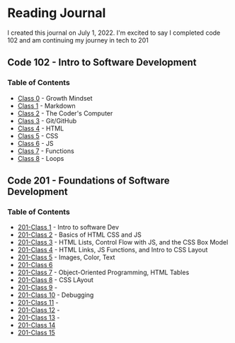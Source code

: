 # Reading Journal
I created this journal on July 1, 2022. I'm excited to say I completed code 102 and am continuing my journey in tech to 201

## Code 102 - Intro to Software Development
### Table of Contents

- [Class 0](https://maefae.github.io/reading-notes/class5) - Growth Mindset
- [Class 1](https://maefae.github.io/reading-notes/class1) - Markdown
- [Class 2](https://maefae.github.io/reading-notes/class2) - The Coder's Computer
- [Class 3](https://maefae.github.io/reading-notes/class3) - Git/GitHub
- [Class 4](https://maefae.github.io/reading-notes/class4) - HTML
- [Class 5](https://maefae.github.io/reading-notes/class5) - CSS
- [Class 6](https://maefae.github.io/reading-notes/class6) - JS
- [Class 7](https://maefae.github.io/reading-notes/class7) - Functions
- [Class 8](https://maefae.github.io/reading-notes/class8) - Loops

## Code 201 - Foundations of Software Development
### Table of Contents
- [201-Class 1](https://maefae.github.io/reading-notes/class-01) - Intro to software Dev
- [201-Class 2](https://maefae.github.io/reading-notes/class-02) - Basics of HTML CSS and JS
- [201-Class 3](https://maefae.github.io/reading-notes/class-03) - HTML Lists, Control Flow with JS, and the CSS Box Model
- [201-Class 4](https://maefae.github.io/reading-notes/class-04) - HTML Links, JS Functions, and Intro to CSS Layout
- [201-Class 5](https://maefae.github.io/reading-notes/class-05) - Images, Color, Text
- [201-Class 6](https://maefae.github.io/reading-notes/class-06)
- [201-Class 7](https://maefae.github.io/reading-notes/class-07) - Object-Oriented Programming, HTML Tables
- [201-Class 8](https://maefae.github.io/reading-notes/class-08) - CSS LAyout
- [201-Class 9](https://maefae.github.io/reading-notes/class-09) - 
- [201-Class 10](https://maefae.github.io/reading-notes/class-10) - Debugging
- [201-Class 11](https://maefae.github.io/reading-notes/class-11) - 
- [201-Class 12](https://maefae.github.io/reading-notes/class-12) -
- [201-Class 13](https://maefae.github.io/reading-notes/class-13) -
- [201-Class 14]()
- [201-Class 15]()
